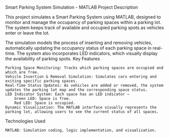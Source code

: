 Smart Parking System Simulation - MATLAB
Project Description

This project simulates a Smart Parking System using MATLAB, designed to monitor and manage the occupancy of parking spaces within a parking lot. The system keeps track of available and occupied parking spots as vehicles enter or leave the lot.

The simulation models the process of inserting and removing vehicles, automatically updating the occupancy status of each parking space in real-time. The system also incorporates LED indicators, which visually display the availability of parking spots.
Key Features

    Parking Space Monitoring: Tracks which parking spaces are occupied and which are free.
    Vehicle Insertion & Removal Simulation: Simulates cars entering and exiting specific parking spaces.
    Real-Time Status Updates: As vehicles are added or removed, the system updates the parking lot map and the corresponding space status.
    LED Indicator System: Each space has an LED indicator —
        Green LED: Space is free.
        Red LED: Space is occupied.
    Dynamic Visualization: The MATLAB interface visually represents the parking lot, allowing users to see the current status of all spaces.

Technologies Used

    MATLAB: Simulation coding, logic implementation, and visualization.
